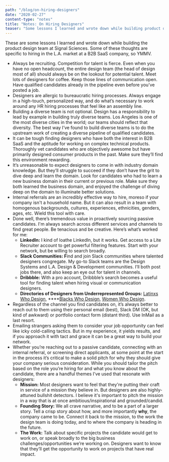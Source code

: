 ```yaml
---
path: "/blog/on-hiring-designers"
date: "2020-02-27"
content-type: "notes"
title: "Notes: On Hiring Designers"
teaser: "Some lessons I learned and wrote down while building product design teams"
---
```


These are some lessons I learned and wrote down while building the product design team at Signal Sciences. Some of these thoughts are specific to hiring in the L.A. market at a B2B SaaS company, so YMMV.

- Always be recruiting. Competition for talent is fierce. Even when you have no open headcount, the entire design team (the head of design most of all) should always be on the lookout for potential talent. Meet lots of designers for coffee. Keep those lines of communication open. Have qualified candidates already in the pipeline even before you’ve posted a job.
- Designers are allergic to bureaucratic hiring processes. Always engage in a high-touch, personalized way, and do what’s necessary to work around any HR hiring processes that feel like an assembly line.
- Building a diverse team is not optional. Design has a responsibility to lead by example in building truly diverse teams. Los Angeles is one of the most diverse cities in the world; our teams should reflect that diversity. The best way I’ve found to build diverse teams is to do the upstream work of creating a diverse pipeline of qualified candidates.
- It can be tough finding designers who have both the interest in B2B SaaS and the aptitude for working on complex technical products. Thoroughly vet candidates who are objectively awesome but have primarily designed consumer products in the past. Make sure they’ll find this environment rewarding.
- It’s unreasonable to expect designers to come in with industry domain knowledge. But they’ll struggle to succeed if they don’t have the grit to dive deep and learn the domain. Look for candidates who had to learn a new business domain in their current or previous role. Make sure they both learned the business domain, and enjoyed the challenge of diving deep on the domain to illuminate better solutions.
- Internal referrals are an incredibly effective way to hire, moreso if your company isn't a household name. But it can also result in a team with homogenous backgrounds, cultures, experiences, ethnicities, genders, ages, etc. Wield this tool with care.
- Done well, there’s tremendous value in proactively sourcing passive candidates. I'm always search across different services and channels to find great people. Be tenacious and be creative. Here’s what’s worked for me:
    - **LinkedIn:** I kind of loathe LinkedIn, but it works. Get access to a Lite Recruiter account to get powerful filtering features. Start with your network, but be willing to search broadly.
    - **Slack Communities: F**ind and join Slack communities where talented designers congregate. My go-to Slack teams are the Design Systems and L.A. Design & Development communities. I’ll both post jobs there, and also keep an eye out for talent in channels.
    - **Dribbble:** With a pro account, Dribbble’s search becomes a useful tool for finding talent when hiring visual or communication designers.
    - **Directories of Designers from Underrepresented Groups:** [Latinxs Who Design](https://www.latinxswhodesign.com/), ****[Blacks Who Design](https://blackswho.design/), [Women Who Design](https://womenwho.design/).
- Regardless of the channel you find candidates on, it’s always better to reach out to them using their personal email (best), Slack DM (OK, but kind of awkward) or portfolio contact form (distant third). Use InMail as a last resort.
- Emailing strangers asking them to consider your job opportunity can feel like icky cold-calling tactics. But in my experience, it yields results, and if you approach it with tact and grace it can be a great way to build your network.
- Whether you’re reaching out to a passive candidate, connecting with an internal referral, or screening direct applicants, at some point at the start in the process it’s critical to make a solid pitch for why they should give your company serious consideration. While you should tailor the pitch based on the role you’re hiring for and what you know about the candidate, there are a handful themes I’ve used that resonate with designers:
    - **Mission:** Most designers want to feel that they're putting their craft in service of a mission they believe in. But designers are also highly-attuned bullshit detectors. I believe it's important to pitch the mission in a way that is at once ambitious/inspirational and grounded/candid.
    - **Founding Story:** We all crave narrative, and to be a part of a larger story. Tell a crisp story about how, and more importantly **why**, the company came to be. Connect it back to the mission, to the work the design team is doing today, and to where the company is heading in the future.
    - **The Work:** Talk about specific projects the candidate would get to work on, or speak broadly to the big business challenges/opportunities we’re working on. Designers want to know that they’ll get the opportunity to work on projects that have real impact.
